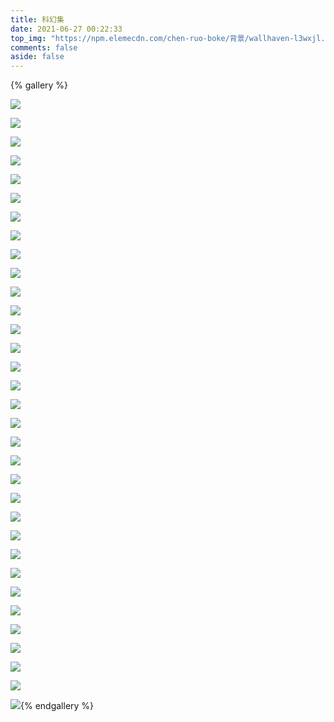 ```yaml
---
title: 科幻集
date: 2021-06-27 00:22:33
top_img: "https://npm.elemecdn.com/chen-ruo-boke/背景/wallhaven-l3wxjl.50s3cg6vsnc0.webp"
comments: false
aside: false
---
```


{% gallery %}

![](https://npm.elemecdn.com/chen-ruo-boke/相册-科幻/wallhaven-8ok26o.webp)

![](https://npm.elemecdn.com/chen-ruo-boke/相册-科幻/wallhaven-q23xzd.webp)

![](https://npm.elemecdn.com/chen-ruo-boke/相册-科幻/wallhaven-289dq6.webp)

![](https://npm.elemecdn.com/chen-ruo-boke/相册-科幻/wallhaven-z8oz5w.webp)

![](https://npm.elemecdn.com/chen-ruo-boke/相册-科幻/wallhaven-x8jzpo.webp)

![](https://npm.elemecdn.com/chen-ruo-boke/相册-科幻/wallhaven-8odery.webp)

![](https://npm.elemecdn.com/chen-ruo-boke/相册-科幻/wallhaven-e7e3wl.webp)

![](https://npm.elemecdn.com/chen-ruo-boke/相册-科幻/wallhaven-x877j3.webp)

![](https://npm.elemecdn.com/chen-ruo-boke/相册-科幻/wallhaven-9m2dd1.webp)

![](https://npm.elemecdn.com/chen-ruo-boke/相册-科幻/wallhaven-1kp5l1.webp)

![](https://npm.elemecdn.com/chen-ruo-boke/相册-科幻/wallhaven-v9y583.webp)

![](https://npm.elemecdn.com/chen-ruo-boke/相册-科幻/wallhaven-l3zmwy.webp)

![](https://npm.elemecdn.com/chen-ruo-boke/相册-科幻/wallhaven-m9wgx8.webp)

![](https://npm.elemecdn.com/chen-ruo-boke/相册-科幻/wallhaven-wqlm67.webp)

![](https://npm.elemecdn.com/chen-ruo-boke/相册-科幻/wallhaven-wql3ox.webp)

![](https://npm.elemecdn.com/chen-ruo-boke/相册-科幻/wallhaven-lmd73l.webp)

![](https://npm.elemecdn.com/chen-ruo-boke/相册-科幻/wallhaven-l3wxjl.webp)

![](https://npm.elemecdn.com/chen-ruo-boke/相册-科幻/wallhaven-6o2pqq.webp)

![](https://npm.elemecdn.com/chen-ruo-boke/相册-科幻/wallhaven-9m2qwk.webp)

![](https://npm.elemecdn.com/chen-ruo-boke/相册-科幻/wallhaven-j3kv2p.webp)

![](https://npm.elemecdn.com/chen-ruo-boke/相册-科幻/wallhaven-pkj789.webp)

![](https://npm.elemecdn.com/chen-ruo-boke/相册-科幻/wallhaven-v9o8j8.webp)

![](https://npm.elemecdn.com/chen-ruo-boke/相册-科幻/wallhaven-l3kjgy.webp)

![](https://npm.elemecdn.com/chen-ruo-boke/相册-科幻/wallhaven-rdqvpq.webp)

![](https://npm.elemecdn.com/chen-ruo-boke/相册-科幻/wallhaven-3z55ov.webp)

![](https://npm.elemecdn.com/chen-ruo-boke/相册-科幻/wallhaven-e78j1o.webp)

![](https://npm.elemecdn.com/chen-ruo-boke/相册-科幻/wallhaven-1kd5p3.webp)

![](https://npm.elemecdn.com/chen-ruo-boke/相册-科幻/wallhaven-k71o9m.webp)

![](https://npm.elemecdn.com/chen-ruo-boke/相册-科幻/wallhaven-rdgzxm.webp)

![](https://npm.elemecdn.com/chen-ruo-boke/相册-科幻/wallhaven-j3kxlq.webp)

![](https://npm.elemecdn.com/chen-ruo-boke/相册-科幻/wallhaven-1kxxgv.webp)

![](https://npm.elemecdn.com/chen-ruo-boke/相册-科幻/wallhaven-28dqwx.webp)

![](https://npm.elemecdn.com/chen-ruo-boke/相册-科幻/wallhaven-1kxmk1.webp){% endgallery %}

